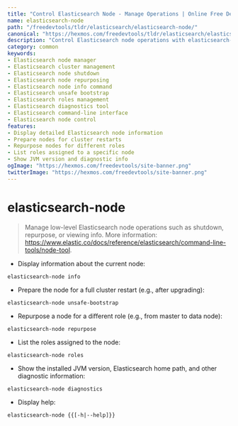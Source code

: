 ```yaml
---
title: "Control Elasticsearch Node - Manage Operations | Online Free DevTools by Hexmos"
name: elasticsearch-node
path: "/freedevtools/tldr/elasticsearch/elasticsearch-node/"
canonical: "https://hexmos.com/freedevtools/tldr/elasticsearch/elasticsearch-node/"
description: "Control Elasticsearch node operations with elasticsearch-node. Manage node shutdown, repurpose, and view diagnostics. Free online tool, no registration required."
category: common
keywords:
- Elasticsearch node manager
- Elasticsearch cluster management
- Elasticsearch node shutdown
- Elasticsearch node repurposing
- Elasticsearch node info command
- Elasticsearch unsafe bootstrap
- Elasticsearch roles management
- Elasticsearch diagnostics tool
- Elasticsearch command-line interface
- Elasticsearch node control
features:
- Display detailed Elasticsearch node information
- Prepare nodes for cluster restarts
- Repurpose nodes for different roles
- List roles assigned to a specific node
- Show JVM version and diagnostic info
ogImage: "https://hexmos.com/freedevtools/site-banner.png"
twitterImage: "https://hexmos.com/freedevtools/site-banner.png"
---
```


# elasticsearch-node

> Manage low-level Elasticsearch node operations such as shutdown, repurpose, or viewing info.
> More information: <https://www.elastic.co/docs/reference/elasticsearch/command-line-tools/node-tool>.

- Display information about the current node:

`elasticsearch-node info`

- Prepare the node for a full cluster restart (e.g., after upgrading):

`elasticsearch-node unsafe-bootstrap`

- Repurpose a node for a different role (e.g., from master to data node):

`elasticsearch-node repurpose`

- List the roles assigned to the node:

`elasticsearch-node roles`

- Show the installed JVM version, Elasticsearch home path, and other diagnostic information:

`elasticsearch-node diagnostics`

- Display help:

`elasticsearch-node {{[-h|--help]}}`
